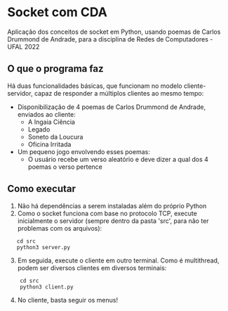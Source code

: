 # Socket com CDA

Aplicação dos conceitos de socket em Python, usando poemas de Carlos Drummond de Andrade, para a disciplina de Redes de Computadores - UFAL 2022

## O que o programa faz
Há duas funcionalidades básicas, que funcionam no modelo cliente-servidor, capaz de responder a múltiplos clientes ao mesmo tempo:
- Disponibilização de 4 poemas de Carlos Drummond de Andrade, enviados ao cliente:
  - A Ingaia Ciência
  - Legado
  - Soneto da Loucura
  - Oficina Irritada
- Um pequeno jogo envolvendo esses poemas:
  - O usuário recebe um verso aleatório e deve dizer a qual dos 4 poemas o verso pertence
 
 ## Como executar
 1. Não há dependências a serem instaladas além do próprio Python
 2. Como o socket funciona com base no protocolo TCP, execute inicialmente o servidor (sempre dentro da pasta 'src', para não ter problemas com os arquivos):  
 ```
    cd src
    python3 server.py
 ```
 3. Em seguida, execute o cliente em outro terminal. Como é multithread, podem ser diversos clientes em diversos terminais:  
```
    cd src
    python3 client.py
```
4. No cliente, basta seguir os menus!
